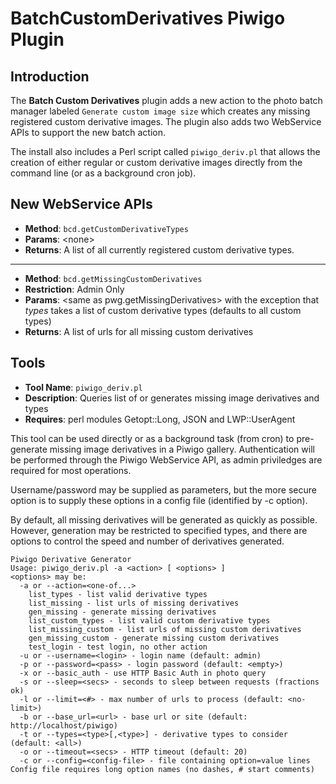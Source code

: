 # BatchCustomDerivatives Piwigo Plugin

## Introduction

The **Batch Custom Derivatives** plugin adds a new action to the
photo batch manager labeled ``Generate custom image size`` which creates
any missing registered custom derivative images.  The plugin also
adds two WebService APIs to support the new batch action.

The install also includes a Perl script called ``piwigo_deriv.pl``
that allows the creation of either regular or custom derivative
images directly from the command line (or as a background cron job).

## New WebService APIs

* **Method**: ``bcd.getCustomDerivativeTypes``
* **Params**: \<none\>
* **Returns**: A list of all currently registered custom derivative types.

---

* **Method**: ``bcd.getMissingCustomDerivatives``
* **Restriction**: Admin Only
* **Params**: \<same as pwg.getMissingDerivatives\> with the exception that
        *types* takes a list of custom derivative types
        (defaults to all custom types)
* **Returns**: A list of urls for all missing custom derivatives

## Tools

* **Tool Name**: ``piwigo_deriv.pl``
* **Description**: Queries list of or generates missing image derivatives and types
* **Requires**: perl modules Getopt::Long, JSON and LWP::UserAgent

This tool can be used directly or as a background task (from cron)
to pre-generate missing image derivatives in a Piwigo gallery.
Authentication will be performed through the Piwigo WebService API, as
admin priviledges are required for most operations.

Username/password may be supplied as parameters, but the more secure
option is to supply these options in a config file (identified by -c option).

By default, all missing derivatives will be generated as quickly as possible.
However, generation may be restricted to specified types, and there are
options to control the speed and number of derivatives generated.

```
Piwigo Derivative Generator
Usage: piwigo_deriv.pl -a <action> [ <options> ]
<options> may be:
  -a or --action=<one-of...>
    list_types - list valid derivative types
    list_missing - list urls of missing derivatives
    gen_missing - generate missing derivatives
    list_custom_types - list valid custom derivative types
    list_missing_custom - list urls of missing custom derivatives
    gen_missing_custom - generate missing custom derivatives
    test_login - test login, no other action
  -u or --username=<login> - login name (default: admin)
  -p or --password=<pass> - login password (default: <empty>)
  -x or --basic_auth - use HTTP Basic Auth in photo query
  -s or --sleep=<secs> - seconds to sleep between requests (fractions ok)
  -l or --limit=<#> - max number of urls to process (default: <no-limit>)
  -b or --base_url=<url> - base url or site (default: http://localhost/piwigo)
  -t or --types=<type>[,<type>] - derivative types to consider (default: <all>)
  -o or --timeout=<secs> - HTTP timeout (default: 20)
  -c or --config=<config-file> - file containing option=value lines
Config file requires long option names (no dashes, # start comments)
```
